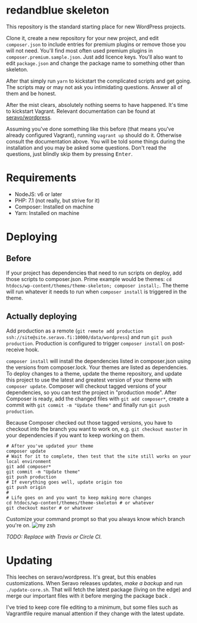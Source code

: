 # redandblue skeleton
This repository is the standard starting place for new WordPress projects.

Clone it, create a new repository for your new project, and edit `composer.json` to include entries for premium plugins or remove those you will not need. You'll find most often used premium plugins in `composer.premium.sample.json`. Just add licence keys. You'll also want to edit `package.json` and change the package name to something other than skeleton.

After that simply run `yarn` to kickstart the complicated scripts and get going. The scripts may or may not ask you intimidating questions. Answer all of them and be honest.

After the mist clears, absolutely nothing seems to have happened. It's time to kickstart Vagrant. Relevant documentation can be found at [seravo/wordpress](https://github.com/seravo/wordpress).

Assuming you've done something like this before (that means you've already configured Vagrant), running `vagrant up` should do it. Otherwise consult the documentation above. You will be told some things during the installation and you may be asked some questions. Don't read the questions, just blindly skip them by pressing <kbd>Enter</kbd>.

# Requirements
- NodeJS: v6 or later
- PHP: 7.1 (not really, but strive for it)
- Composer: Installed on machine
- Yarn: Installed on machine

# Deploying

## Before
If your project has dependencies that need to run scripts on deploy, add those scripts to composer.json. Prime example would be themes: `cd htdocs/wp-content/themes/theme-skeleton; composer install;`. The theme will run whatever it needs to run when `composer install` is triggered  in the theme. 

## Actually deploying
Add production as a remote (`git remote add production ssh://site@site.seravo.fi:10000/data/wordpress`) and run `git push production`. Production is configured to trigger `composer install` on post-receive hook.

`composer install` will install the dependencies listed in composer.json using the versions from composer.lock. Your themes are listed as dependencies. To deploy changes to a theme, update the theme repository, and update this project to use the latest and greatest version of your theme with `composer update`. Composer will checkout tagged versions of your dependencies, so you can test the project in "production mode". After Composer is ready, add the changed files with `git add composer*`, create a commit with `git commit -m "Update theme"` and finally run `git push production`. 

Because Composer checked out those tagged versions, you have to checkout into the branch you want to work on, e.g. `git checkout master` in your dependencies if you want to keep working on them. 

```
# After you've updated your theme
composer update
# Wait for it to complete, then test that the site still works on your local environment
git add composer*
git commit -m "Update theme"
git push production
# If everything goes well, update origin too
git push origin
#
# Life goes on and you want to keep making more changes
cd htdocs/wp-content/themes/theme-skeleton # or whatever
git checkout master # or whatever
```

Customize your command prompt so that you always know which branch you're on.
![my zsh](http://i.imgur.com/UQqZlis.png)

_TODO: Replace with Travis or Circle CI._

# Updating
This leeches on seravo/wordpress. It's great, but this enables customizations. When Seravo releases updates, *make a backup* and run `./update-core.sh`. That will fetch the latest package (living on the edge) and merge our important files with it before merging the package back .

I've tried to keep core file editing to a minimum, but some files such as Vagrantfile require manual attention if they change with the latest update.
